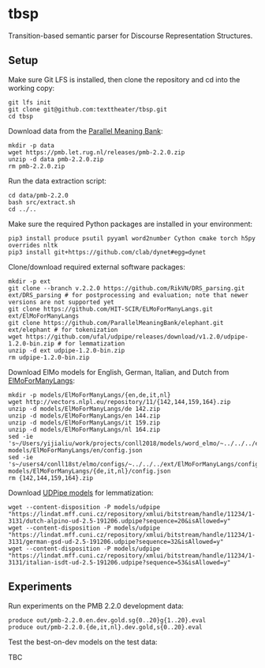 tbsp
====

Transition-based semantic parser for Discourse Representation Structures.

Setup
-----

Make sure Git LFS is installed, then clone the repository and cd into the
working copy:

    git lfs init
    git clone git@github.com:texttheater/tbsp.git
    cd tbsp

Download data from the [Parallel Meaning Bank](https://pmb.let.rug.nl):

    mkdir -p data
    wget https://pmb.let.rug.nl/releases/pmb-2.2.0.zip
    unzip -d data pmb-2.2.0.zip
    rm pmb-2.2.0.zip

Run the data extraction script:

    cd data/pmb-2.2.0
    bash src/extract.sh
    cd ../..

Make sure the required Python packages are installed in your environment:

    pip3 install produce psutil pyyaml word2number Cython cmake torch h5py overrides nltk
    pip3 install git+https://github.com/clab/dynet#egg=dynet

Clone/download required external software packages:

    mkdir -p ext
    git clone --branch v.2.2.0 https://github.com/RikVN/DRS_parsing.git ext/DRS_parsing # for postprocessing and evaluation; note that newer versions are not supported yet
    git clone https://github.com/HIT-SCIR/ELMoForManyLangs.git ext/ElMoForManyLangs
    git clone https://github.com/ParallelMeaningBank/elephant.git ext/elephant # for tokenization
    wget https://github.com/ufal/udpipe/releases/download/v1.2.0/udpipe-1.2.0-bin.zip # for lemmatization
    unzip -d ext udpipe-1.2.0-bin.zip
    rm udpipe-1.2.0-bin.zip

Download ElMo models for English, German, Italian, and Dutch from
[ElMoForManyLangs](https://github.com/HIT-SCIR/ELMoForManyLangs):

    mkdir -p models/ElMoForManyLangs/{en,de,it,nl}
    wget http://vectors.nlpl.eu/repository/11/{142,144,159,164}.zip
    unzip -d models/ElMoForManyLangs/de 142.zip
    unzip -d models/ElMoForManyLangs/en 144.zip
    unzip -d models/ElMoForManyLangs/it 159.zip
    unzip -d models/ElMoForManyLangs/nl 164.zip
    sed -ie 's~/Users/yijialiu/work/projects/conll2018/models/word_elmo/~../../../ext/ElMoForManyLangs/configs/~' models/ElMoForManyLangs/en/config.json
    sed -ie 's~/users4/conll18st/elmo/configs/~../../../ext/ElMoForManyLangs/configs/~' models/ElMoForManyLangs/{de,it,nl}/config.json
    rm {142,144,159,164}.zip

Download [UDPipe models](http://ufal.mff.cuni.cz/udpipe/models) for lemmatization:

    wget --content-disposition -P models/udpipe "https://lindat.mff.cuni.cz/repository/xmlui/bitstream/handle/11234/1-3131/dutch-alpino-ud-2.5-191206.udpipe?sequence=20&isAllowed=y"
    wget --content-disposition -P models/udpipe "https://lindat.mff.cuni.cz/repository/xmlui/bitstream/handle/11234/1-3131/german-gsd-ud-2.5-191206.udpipe?sequence=32&isAllowed=y"
    wget --content-disposition -P models/udpipe "https://lindat.mff.cuni.cz/repository/xmlui/bitstream/handle/11234/1-3131/italian-isdt-ud-2.5-191206.udpipe?sequence=53&isAllowed=y"

Experiments
-----------

Run experiments on the PMB 2.2.0 development data:

    produce out/pmb-2.2.0.en.dev.gold.sg{0..20}g{1..20}.eval
    produce out/pmb-2.2.0.{de,it,nl}.dev.gold,s{0..20}.eval

Test the best-on-dev models on the test data:

TBC
